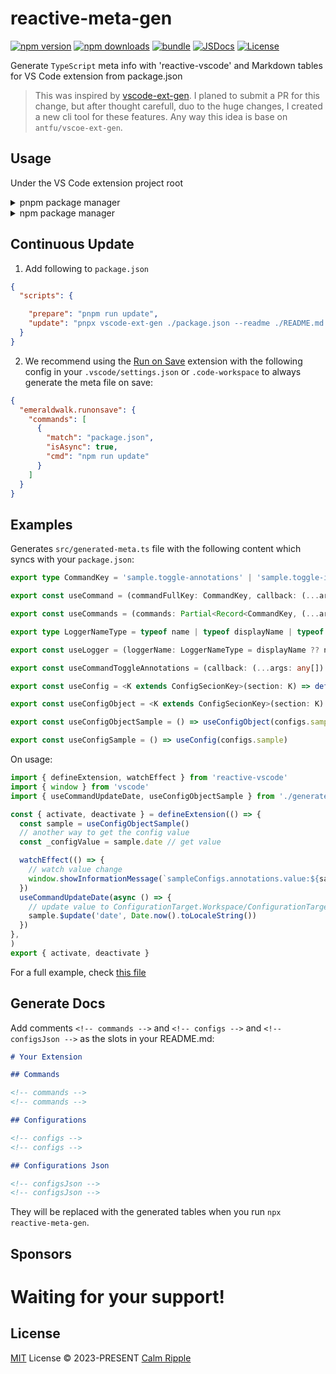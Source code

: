 # reactive-meta-gen

[![npm version][npm-version-src]][npm-version-href]
[![npm downloads][npm-downloads-src]][npm-downloads-href]
[![bundle][bundle-src]][bundle-href]
[![JSDocs][jsdocs-src]][jsdocs-href]
[![License][license-src]][license-href]

Generate `TypeScript` meta info with 'reactive-vscode' and Markdown tables for VS Code extension from package.json

> This was inspired by [vscode-ext-gen](https://github.com/antfu/vscode-ext-gen). I planed to submit a PR for this change, but after thought carefull, duo to the huge changes, I created a new cli tool for these features. Any way this idea is base on `antfu/vscoe-ext-gen`.

## Usage

Under the VS Code extension project root
<details>
  <summary>pnpm package manager</summary>

```bash
pnpx reactive-meta-gen
```
</details>
<details>
  <summary>npm package manager</summary>

```bash
npx reactive-meta-gen
```
</details>

## Continuous Update

1. Add following to `package.json`

```json
{
  "scripts": {

    "prepare": "pnpm run update",
    "update": "pnpx vscode-ext-gen ./package.json --readme ./README.md --output ./src/generated-meta.ts"
  }
}
```

2. We recommend using the [Run on Save](https://marketplace.visualstudio.com/items?itemName=emeraldwalk.RunOnSave) extension with the following config in your `.vscode/settings.json` or `.code-workspace` to always generate the meta file on save:

```json
{
  "emeraldwalk.runonsave": {
    "commands": [
      {
        "match": "package.json",
        "isAsync": true,
        "cmd": "npm run update"
      }
    ]
  }
}
```

## Examples

Generates `src/generated-meta.ts` file with the following content which syncs with your `package.json`:

```ts
export type CommandKey = 'sample.toggle-annotations' | 'sample.toggle-inplace' | 'sample.clear-cache' | 'sample.update-date'

export const useCommand = (commandFullKey: CommandKey, callback: (...args: any[]) => any): void => useReactiveCommand(commandFullKey, callback)

export const useCommands = (commands: Partial<Record<CommandKey, (...args: any[]) => any>>): void => useReactiveCommands(commands)

export type LoggerNameType = typeof name | typeof displayName | typeof extensionId

export const useLogger = (loggerName: LoggerNameType = displayName ?? name ?? extensionId, getPrefix?: ((type: string) => string) | null) => useReactiveLogger(loggerName, { getPrefix })

export const useCommandToggleAnnotations = (callback: (...args: any[]) => any) => useCommand(commands.toggleAnnotations, callback)

export const useConfig = <K extends ConfigSecionKey>(section: K) => defineConfigs<typeof sampleDefaults[K]>(section, sampleDefaults[section])

export const useConfigObject = <K extends ConfigSecionKey>(section: K) => defineConfigObject<typeof sampleDefaults[K]>(section, sampleDefaults[section])

export const useConfigObjectSample = () => useConfigObject(configs.sample)

export const useConfigSample = () => useConfig(configs.sample)
```

On usage:

```ts
import { defineExtension, watchEffect } from 'reactive-vscode'
import { window } from 'vscode'
import { useCommandUpdateDate, useConfigObjectSample } from './generated-meta'

const { activate, deactivate } = defineExtension(() => {
  const sample = useConfigObjectSample()
  // another way to get the config value
  const _configValue = sample.date // get value

  watchEffect(() => {
    // watch value change
    window.showInformationMessage(`sampleConfigs.annotations.value:${sample.date}`)
  })
  useCommandUpdateDate(async () => {
    // update value to ConfigurationTarget.Workspace/ConfigurationTarget.Global/ConfigurationTarget.WorkspaceFolder
    sample.$update('date', Date.now().toLocaleString())
  })
},
)
export { activate, deactivate }
```

For a full example, check [this file](./test/sampleCase.ts)

## Generate Docs

Add comments `<!-- commands -->` and `<!-- configs -->` and `<!-- configsJson -->` as the slots in your README.md:

```md
# Your Extension

## Commands

<!-- commands -->
<!-- commands -->

## Configurations

<!-- configs -->
<!-- configs -->

## Configurations Json

<!-- configsJson -->
<!-- configsJson -->
```

They will be replaced with the generated tables when you run `npx reactive-meta-gen`.

## Sponsors

<p align="center">

# Waiting for your support!
  <!-- <a href="https://cdn.jsdelivr.net/gh/cnjimbo/static/sponsors.svg">
    <img src='https://cdn.jsdelivr.net/gh/cnjimbo/static/sponsors.svg'/>
  </a> -->
</p>

## License

[MIT](./LICENSE) License © 2023-PRESENT [Calm Ripple](https://github.com/open-dmsrs)

<!-- Badges -->

[npm-version-src]: https://img.shields.io/npm/v/reactive-meta-gen?style=flat&colorA=080f12&colorB=1fa669
[npm-version-href]: https://npmjs.com/package/reactive-meta-gen
[npm-downloads-src]: https://img.shields.io/npm/dm/reactive-meta-gen?style=flat&colorA=080f12&colorB=1fa669
[npm-downloads-href]: https://npmjs.com/package/reactive-meta-gen
[bundle-src]: https://img.shields.io/bundlephobia/minzip/reactive-meta-gen?style=flat&colorA=080f12&colorB=1fa669&label=minzip
[bundle-href]: https://bundlephobia.com/result?p=reactive-meta-gen
[license-src]: https://img.shields.io/npm/l/reactive-meta-gen?style=flat&colorA=080f12&colorB=1fa669
[license-href]: https://github.com/open-dmsrs/reactive-meta-gen/blob/main/LICENSE
[jsdocs-src]: https://img.shields.io/badge/jsdocs-reference-080f12?style=flat&colorA=080f12&colorB=1fa669
[jsdocs-href]: https://www.jsdocs.io/package/reactive-meta-gen
